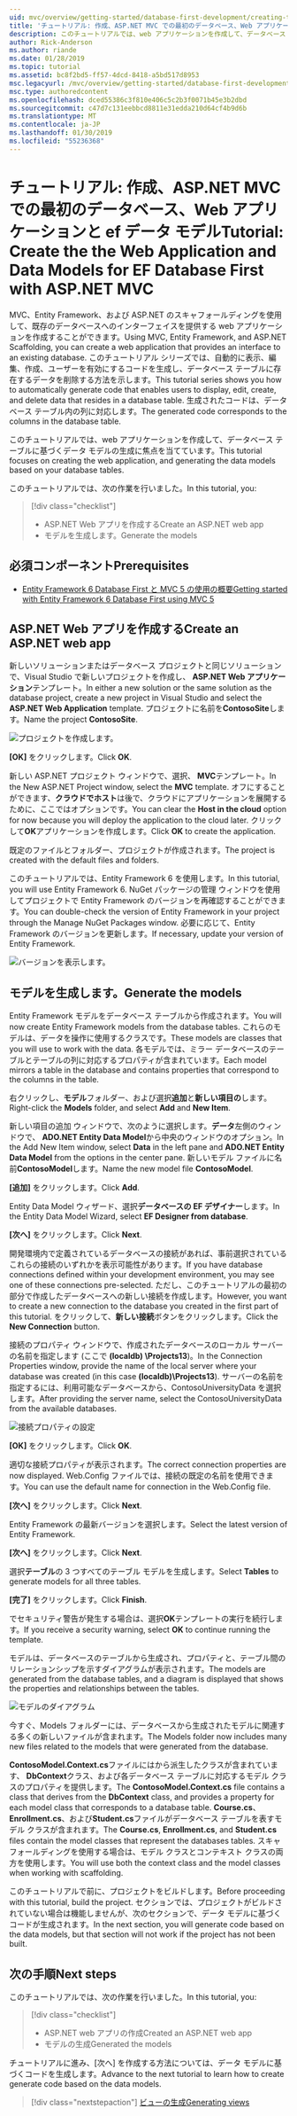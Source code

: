 ```yaml
---
uid: mvc/overview/getting-started/database-first-development/creating-the-web-application
title: 'チュートリアル: 作成、ASP.NET MVC での最初のデータベース、Web アプリケーションと ef データ モデル'
description: このチュートリアルでは、web アプリケーションを作成して、データベース テーブルに基づくデータ モデルの生成に焦点を当てています。
author: Rick-Anderson
ms.author: riande
ms.date: 01/28/2019
ms.topic: tutorial
ms.assetid: bc8f2bd5-ff57-4dcd-8418-a5bd517d8953
msc.legacyurl: /mvc/overview/getting-started/database-first-development/creating-the-web-application
msc.type: authoredcontent
ms.openlocfilehash: dced55386c3f810e406c5c2b3f0071b45e3b2dbd
ms.sourcegitcommit: c47d7c131eebbcd8811e31edda210d64cf4b9d6b
ms.translationtype: MT
ms.contentlocale: ja-JP
ms.lasthandoff: 01/30/2019
ms.locfileid: "55236368"
---
```

# <a name="tutorial-create-the-the-web-application-and-data-models-for-ef-database-first-with-aspnet-mvc"></a><span data-ttu-id="207ff-103">チュートリアル: 作成、ASP.NET MVC での最初のデータベース、Web アプリケーションと ef データ モデル</span><span class="sxs-lookup"><span data-stu-id="207ff-103">Tutorial: Create the the Web Application and Data Models for EF Database First with ASP.NET MVC</span></span>

 <span data-ttu-id="207ff-104">MVC、Entity Framework、および ASP.NET のスキャフォールディングを使用して、既存のデータベースへのインターフェイスを提供する web アプリケーションを作成することができます。</span><span class="sxs-lookup"><span data-stu-id="207ff-104">Using MVC, Entity Framework, and ASP.NET Scaffolding, you can create a web application that provides an interface to an existing database.</span></span> <span data-ttu-id="207ff-105">このチュートリアル シリーズでは、自動的に表示、編集、作成、ユーザーを有効にするコードを生成し、データベース テーブルに存在するデータを削除する方法を示します。</span><span class="sxs-lookup"><span data-stu-id="207ff-105">This tutorial series shows you how to automatically generate code that enables users to display, edit, create, and delete data that resides in a database table.</span></span> <span data-ttu-id="207ff-106">生成されたコードは、データベース テーブル内の列に対応します。</span><span class="sxs-lookup"><span data-stu-id="207ff-106">The generated code corresponds to the columns in the database table.</span></span>

<span data-ttu-id="207ff-107">このチュートリアルでは、web アプリケーションを作成して、データベース テーブルに基づくデータ モデルの生成に焦点を当てています。</span><span class="sxs-lookup"><span data-stu-id="207ff-107">This tutorial focuses on creating the web application, and generating the data models based on your database tables.</span></span>

<span data-ttu-id="207ff-108">このチュートリアルでは、次の作業を行いました。</span><span class="sxs-lookup"><span data-stu-id="207ff-108">In this tutorial, you:</span></span>

> [!div class="checklist"]
> * <span data-ttu-id="207ff-109">ASP.NET Web アプリを作成する</span><span class="sxs-lookup"><span data-stu-id="207ff-109">Create an ASP.NET web app</span></span>
> * <span data-ttu-id="207ff-110">モデルを生成します。</span><span class="sxs-lookup"><span data-stu-id="207ff-110">Generate the models</span></span>

## <a name="prerequisites"></a><span data-ttu-id="207ff-111">必須コンポーネント</span><span class="sxs-lookup"><span data-stu-id="207ff-111">Prerequisites</span></span>

* [<span data-ttu-id="207ff-112">Entity Framework 6 Database First と MVC 5 の使用の概要</span><span class="sxs-lookup"><span data-stu-id="207ff-112">Getting started with Entity Framework 6 Database First using MVC 5</span></span>](setting-up-database.md)

## <a name="create-an-aspnet-web-app"></a><span data-ttu-id="207ff-113">ASP.NET Web アプリを作成する</span><span class="sxs-lookup"><span data-stu-id="207ff-113">Create an ASP.NET web app</span></span>

<span data-ttu-id="207ff-114">新しいソリューションまたはデータベース プロジェクトと同じソリューションで、Visual Studio で新しいプロジェクトを作成し、 **ASP.NET Web アプリケーション**テンプレート。</span><span class="sxs-lookup"><span data-stu-id="207ff-114">In either a new solution or the same solution as the database project, create a new project in Visual Studio and select the **ASP.NET Web Application** template.</span></span> <span data-ttu-id="207ff-115">プロジェクトに名前を**ContosoSite**します。</span><span class="sxs-lookup"><span data-stu-id="207ff-115">Name the project **ContosoSite**.</span></span>

![プロジェクトを作成します。](creating-the-web-application/_static/image1.png)

<span data-ttu-id="207ff-117">**[OK]** をクリックします。</span><span class="sxs-lookup"><span data-stu-id="207ff-117">Click **OK**.</span></span>

<span data-ttu-id="207ff-118">新しい ASP.NET プロジェクト ウィンドウで、選択、 **MVC**テンプレート。</span><span class="sxs-lookup"><span data-stu-id="207ff-118">In the New ASP.NET Project window, select the **MVC** template.</span></span> <span data-ttu-id="207ff-119">オフにすることができます、**クラウドでホスト**は後で、クラウドにアプリケーションを展開するために、ここではオプションです。</span><span class="sxs-lookup"><span data-stu-id="207ff-119">You can clear the **Host in the cloud** option for now because you will deploy the application to the cloud later.</span></span> <span data-ttu-id="207ff-120">クリックして**OK**アプリケーションを作成します。</span><span class="sxs-lookup"><span data-stu-id="207ff-120">Click **OK** to create the application.</span></span>

<span data-ttu-id="207ff-121">既定のファイルとフォルダー、プロジェクトが作成されます。</span><span class="sxs-lookup"><span data-stu-id="207ff-121">The project is created with the default files and folders.</span></span>

<span data-ttu-id="207ff-122">このチュートリアルでは、Entity Framework 6 を使用します。</span><span class="sxs-lookup"><span data-stu-id="207ff-122">In this tutorial, you will use Entity Framework 6.</span></span> <span data-ttu-id="207ff-123">NuGet パッケージの管理 ウィンドウを使用してプロジェクトで Entity Framework のバージョンを再確認することができます。</span><span class="sxs-lookup"><span data-stu-id="207ff-123">You can double-check the version of Entity Framework in your project through the Manage NuGet Packages window.</span></span> <span data-ttu-id="207ff-124">必要に応じて、Entity Framework のバージョンを更新します。</span><span class="sxs-lookup"><span data-stu-id="207ff-124">If necessary, update your version of Entity Framework.</span></span>

![バージョンを表示します。](creating-the-web-application/_static/image3.png)

## <a name="generate-the-models"></a><span data-ttu-id="207ff-126">モデルを生成します。</span><span class="sxs-lookup"><span data-stu-id="207ff-126">Generate the models</span></span>

<span data-ttu-id="207ff-127">Entity Framework モデルをデータベース テーブルから作成されます。</span><span class="sxs-lookup"><span data-stu-id="207ff-127">You will now create Entity Framework models from the database tables.</span></span> <span data-ttu-id="207ff-128">これらのモデルは、データを操作に使用するクラスです。</span><span class="sxs-lookup"><span data-stu-id="207ff-128">These models are classes that you will use to work with the data.</span></span> <span data-ttu-id="207ff-129">各モデルでは、ミラー データベースのテーブルとテーブルの列に対応するプロパティが含まれています。</span><span class="sxs-lookup"><span data-stu-id="207ff-129">Each model mirrors a table in the database and contains properties that correspond to the columns in the table.</span></span>

<span data-ttu-id="207ff-130">右クリックし、**モデル**フォルダー、および選択**追加**と**新しい項目の**します。</span><span class="sxs-lookup"><span data-stu-id="207ff-130">Right-click the **Models** folder, and select **Add** and **New Item**.</span></span>

<span data-ttu-id="207ff-131">新しい項目の追加 ウィンドウで、次のように選択します。**データ**左側のウィンドウで、 **ADO.NET Entity Data Model**から中央のウィンドウのオプション。</span><span class="sxs-lookup"><span data-stu-id="207ff-131">In the Add New Item window, select **Data** in the left pane and **ADO.NET Entity Data Model** from the options in the center pane.</span></span> <span data-ttu-id="207ff-132">新しいモデル ファイルに名前**ContosoModel**します。</span><span class="sxs-lookup"><span data-stu-id="207ff-132">Name the new model file **ContosoModel**.</span></span>

<span data-ttu-id="207ff-133">**[追加]** をクリックします。</span><span class="sxs-lookup"><span data-stu-id="207ff-133">Click **Add**.</span></span>

<span data-ttu-id="207ff-134">Entity Data Model ウィザード、選択**データベースの EF デザイナー**します。</span><span class="sxs-lookup"><span data-stu-id="207ff-134">In the Entity Data Model Wizard, select **EF Designer from database**.</span></span>

<span data-ttu-id="207ff-135">**[次へ]** をクリックします。</span><span class="sxs-lookup"><span data-stu-id="207ff-135">Click **Next**.</span></span>

<span data-ttu-id="207ff-136">開発環境内で定義されているデータベースの接続があれば、事前選択されているこれらの接続のいずれかを表示可能性があります。</span><span class="sxs-lookup"><span data-stu-id="207ff-136">If you have database connections defined within your development environment, you may see one of these connections pre-selected.</span></span> <span data-ttu-id="207ff-137">ただし、このチュートリアルの最初の部分で作成したデータベースへの新しい接続を作成します。</span><span class="sxs-lookup"><span data-stu-id="207ff-137">However, you want to create a new connection to the database you created in the first part of this tutorial.</span></span> <span data-ttu-id="207ff-138">をクリックして、**新しい接続**ボタンをクリックします。</span><span class="sxs-lookup"><span data-stu-id="207ff-138">Click the **New Connection** button.</span></span>

<span data-ttu-id="207ff-139">接続のプロパティ ウィンドウで、作成されたデータベースのローカル サーバーの名前を指定します (ここで **(localdb) \Projects13**)。</span><span class="sxs-lookup"><span data-stu-id="207ff-139">In the Connection Properties window, provide the name of the local server where your database was created (in this case **(localdb)\Projects13**).</span></span> <span data-ttu-id="207ff-140">サーバーの名前を指定するには、利用可能なデータベースから、ContosoUniversityData を選択します。</span><span class="sxs-lookup"><span data-stu-id="207ff-140">After providing the server name, select the ContosoUniversityData from the available databases.</span></span>

![接続プロパティの設定](creating-the-web-application/_static/image8.png)

<span data-ttu-id="207ff-142">**[OK]** をクリックします。</span><span class="sxs-lookup"><span data-stu-id="207ff-142">Click **OK**.</span></span>

<span data-ttu-id="207ff-143">適切な接続プロパティが表示されます。</span><span class="sxs-lookup"><span data-stu-id="207ff-143">The correct connection properties are now displayed.</span></span> <span data-ttu-id="207ff-144">Web.Config ファイルでは、接続の既定の名前を使用できます。</span><span class="sxs-lookup"><span data-stu-id="207ff-144">You can use the default name for connection in the Web.Config file.</span></span>

<span data-ttu-id="207ff-145">**[次へ]** をクリックします。</span><span class="sxs-lookup"><span data-stu-id="207ff-145">Click **Next**.</span></span>

<span data-ttu-id="207ff-146">Entity Framework の最新バージョンを選択します。</span><span class="sxs-lookup"><span data-stu-id="207ff-146">Select the latest version of Entity Framework.</span></span>

<span data-ttu-id="207ff-147">**[次へ]** をクリックします。</span><span class="sxs-lookup"><span data-stu-id="207ff-147">Click **Next**.</span></span>

<span data-ttu-id="207ff-148">選択**テーブル**の 3 つすべてのテーブル モデルを生成します。</span><span class="sxs-lookup"><span data-stu-id="207ff-148">Select **Tables** to generate models for all three tables.</span></span>

<span data-ttu-id="207ff-149">**[完了]** をクリックします。</span><span class="sxs-lookup"><span data-stu-id="207ff-149">Click **Finish**.</span></span>

<span data-ttu-id="207ff-150">でセキュリティ警告が発生する場合は、選択**OK**テンプレートの実行を続行します。</span><span class="sxs-lookup"><span data-stu-id="207ff-150">If you receive a security warning, select **OK** to continue running the template.</span></span>

<span data-ttu-id="207ff-151">モデルは、データベースのテーブルから生成され、プロパティと、テーブル間のリレーションシップを示すダイアグラムが表示されます。</span><span class="sxs-lookup"><span data-stu-id="207ff-151">The models are generated from the database tables, and a diagram is displayed that shows the properties and relationships between the tables.</span></span>

![モデルのダイアグラム](creating-the-web-application/_static/image11.png)

<span data-ttu-id="207ff-153">今すぐ、Models フォルダーには、データベースから生成されたモデルに関連する多くの新しいファイルが含まれます。</span><span class="sxs-lookup"><span data-stu-id="207ff-153">The Models folder now includes many new files related to the models that were generated from the database.</span></span>

<span data-ttu-id="207ff-154">**ContosoModel.Context.cs**ファイルにはから派生したクラスが含まれています、 **DbContext**クラス、および各データベース テーブルに対応するモデル クラスのプロパティを提供します。</span><span class="sxs-lookup"><span data-stu-id="207ff-154">The **ContosoModel.Context.cs** file contains a class that derives from the **DbContext** class, and provides a property for each model class that corresponds to a database table.</span></span> <span data-ttu-id="207ff-155">**Course.cs**、 **Enrollment.cs**、および**Student.cs**ファイルがデータベース テーブルを表すモデル クラスが含まれます。</span><span class="sxs-lookup"><span data-stu-id="207ff-155">The **Course.cs**, **Enrollment.cs**, and **Student.cs** files contain the model classes that represent the databases tables.</span></span> <span data-ttu-id="207ff-156">スキャフォールディングを使用する場合は、モデル クラスとコンテキスト クラスの両方を使用します。</span><span class="sxs-lookup"><span data-stu-id="207ff-156">You will use both the context class and the model classes when working with scaffolding.</span></span>

<span data-ttu-id="207ff-157">このチュートリアルで前に、プロジェクトをビルドします。</span><span class="sxs-lookup"><span data-stu-id="207ff-157">Before proceeding with this tutorial, build the project.</span></span> <span data-ttu-id="207ff-158">セクションでは、プロジェクトがビルドされていない場合は機能しませんが、次のセクションで、データ モデルに基づくコードが生成されます。</span><span class="sxs-lookup"><span data-stu-id="207ff-158">In the next section, you will generate code based on the data models, but that section will not work if the project has not been built.</span></span>

## <a name="next-steps"></a><span data-ttu-id="207ff-159">次の手順</span><span class="sxs-lookup"><span data-stu-id="207ff-159">Next steps</span></span>

<span data-ttu-id="207ff-160">このチュートリアルでは、次の作業を行いました。</span><span class="sxs-lookup"><span data-stu-id="207ff-160">In this tutorial, you:</span></span>

> [!div class="checklist"]
> * <span data-ttu-id="207ff-161">ASP.NET web アプリの作成</span><span class="sxs-lookup"><span data-stu-id="207ff-161">Created an ASP.NET web app</span></span>
> * <span data-ttu-id="207ff-162">モデルの生成</span><span class="sxs-lookup"><span data-stu-id="207ff-162">Generated the models</span></span>

<span data-ttu-id="207ff-163">チュートリアルに進み、[次へ] を作成する方法については、データ モデルに基づくコードを生成します。</span><span class="sxs-lookup"><span data-stu-id="207ff-163">Advance to the next tutorial to learn how to create generate code based on the data models.</span></span>
> [!div class="nextstepaction"]
> [<span data-ttu-id="207ff-164">ビューの生成</span><span class="sxs-lookup"><span data-stu-id="207ff-164">Generating views</span></span>](generating-views.md)